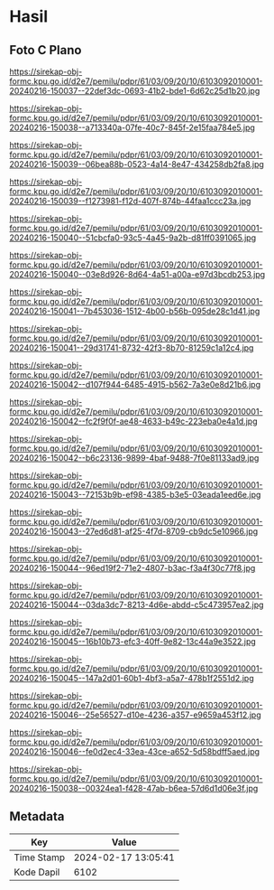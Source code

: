 # Hasil

## Foto C Plano

https://sirekap-obj-formc.kpu.go.id/d2e7/pemilu/pdpr/61/03/09/20/10/6103092010001-20240216-150037--22def3dc-0693-41b2-bde1-6d62c25d1b20.jpg

https://sirekap-obj-formc.kpu.go.id/d2e7/pemilu/pdpr/61/03/09/20/10/6103092010001-20240216-150038--a713340a-07fe-40c7-845f-2e15faa784e5.jpg

https://sirekap-obj-formc.kpu.go.id/d2e7/pemilu/pdpr/61/03/09/20/10/6103092010001-20240216-150039--06bea88b-0523-4a14-8e47-434258db2fa8.jpg

https://sirekap-obj-formc.kpu.go.id/d2e7/pemilu/pdpr/61/03/09/20/10/6103092010001-20240216-150039--f1273981-f12d-407f-874b-44faa1ccc23a.jpg

https://sirekap-obj-formc.kpu.go.id/d2e7/pemilu/pdpr/61/03/09/20/10/6103092010001-20240216-150040--51cbcfa0-93c5-4a45-9a2b-d81ff0391065.jpg

https://sirekap-obj-formc.kpu.go.id/d2e7/pemilu/pdpr/61/03/09/20/10/6103092010001-20240216-150040--03e8d926-8d64-4a51-a00a-e97d3bcdb253.jpg

https://sirekap-obj-formc.kpu.go.id/d2e7/pemilu/pdpr/61/03/09/20/10/6103092010001-20240216-150041--7b453036-1512-4b00-b56b-095de28c1d41.jpg

https://sirekap-obj-formc.kpu.go.id/d2e7/pemilu/pdpr/61/03/09/20/10/6103092010001-20240216-150041--29d31741-8732-42f3-8b70-81259c1a12c4.jpg

https://sirekap-obj-formc.kpu.go.id/d2e7/pemilu/pdpr/61/03/09/20/10/6103092010001-20240216-150042--d107f944-6485-4915-b562-7a3e0e8d21b6.jpg

https://sirekap-obj-formc.kpu.go.id/d2e7/pemilu/pdpr/61/03/09/20/10/6103092010001-20240216-150042--fc2f9f0f-ae48-4633-b49c-223eba0e4a1d.jpg

https://sirekap-obj-formc.kpu.go.id/d2e7/pemilu/pdpr/61/03/09/20/10/6103092010001-20240216-150042--b6c23136-9899-4baf-9488-7f0e81133ad9.jpg

https://sirekap-obj-formc.kpu.go.id/d2e7/pemilu/pdpr/61/03/09/20/10/6103092010001-20240216-150043--72153b9b-ef98-4385-b3e5-03eada1eed6e.jpg

https://sirekap-obj-formc.kpu.go.id/d2e7/pemilu/pdpr/61/03/09/20/10/6103092010001-20240216-150043--27ed6d81-af25-4f7d-8709-cb9dc5e10966.jpg

https://sirekap-obj-formc.kpu.go.id/d2e7/pemilu/pdpr/61/03/09/20/10/6103092010001-20240216-150044--96ed19f2-71e2-4807-b3ac-f3a4f30c77f8.jpg

https://sirekap-obj-formc.kpu.go.id/d2e7/pemilu/pdpr/61/03/09/20/10/6103092010001-20240216-150044--03da3dc7-8213-4d6e-abdd-c5c473957ea2.jpg

https://sirekap-obj-formc.kpu.go.id/d2e7/pemilu/pdpr/61/03/09/20/10/6103092010001-20240216-150045--16b10b73-efc3-40ff-9e82-13c44a9e3522.jpg

https://sirekap-obj-formc.kpu.go.id/d2e7/pemilu/pdpr/61/03/09/20/10/6103092010001-20240216-150045--147a2d01-60b1-4bf3-a5a7-478b1f2551d2.jpg

https://sirekap-obj-formc.kpu.go.id/d2e7/pemilu/pdpr/61/03/09/20/10/6103092010001-20240216-150046--25e56527-d10e-4236-a357-e9659a453f12.jpg

https://sirekap-obj-formc.kpu.go.id/d2e7/pemilu/pdpr/61/03/09/20/10/6103092010001-20240216-150046--fe0d2ec4-33ea-43ce-a652-5d58bdff5aed.jpg

https://sirekap-obj-formc.kpu.go.id/d2e7/pemilu/pdpr/61/03/09/20/10/6103092010001-20240216-150038--00324ea1-f428-47ab-b6ea-57d6d1d06e3f.jpg


## Metadata

| Key        | Value               |
| ---------- | ------------------- |
| Time Stamp | 2024-02-17 13:05:41 |
| Kode Dapil | 6102                |



